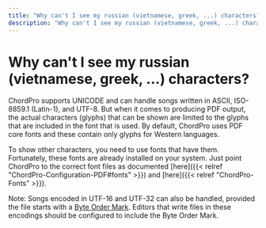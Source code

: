```yaml
---
title: "Why can't I see my russian (vietnamese, greek, ...) characters?"
description: "Why can't I see my russian (vietnamese, greek, ...) characters?"
---
```


# Why can't I see my russian (vietnamese, greek, ...) characters?

ChordPro supports UNICODE and can handle songs written in ASCII,
ISO-8859.1 (Latin-1), and UTF-8. But when it comes to producing PDF
output, the actual characters (glyphs) that can be shown are limited
to the glyphs that are included in the font that is used. By default,
ChordPro uses PDF core fonts and these contain only glyphs for Western
languages.

To show other characters, you need to use fonts that have them.
Fortunately, these fonts are already installed on your system. Just
point ChordPro to the correct font files as documented [here]({{<
relref "ChordPro-Configuration-PDF#fonts" >}}) and [here]({{<
relref "ChordPro-Fonts" >}}).

Note: Songs encoded in UTF-16 and UTF-32 can also be handled, provided
the file starts with a [Byte Order
Mark](https://en.wikipedia.org/wiki/Byte_order_mark). Editors that
write files in these encodings should be configured to include the
Byte Order Mark.
